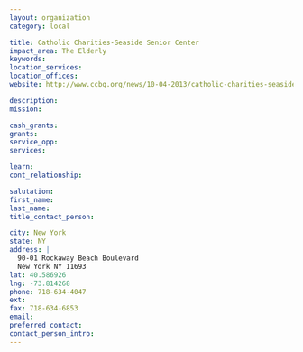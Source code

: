 ```yaml
---
layout: organization
category: local

title: Catholic Charities-Seaside Senior Center
impact_area: The Elderly
keywords: 
location_services: 
location_offices: 
website: http://www.ccbq.org/news/10-04-2013/catholic-charities-seaside-senior-center-re-opened-new-location-nearly-one-year-afte

description: 
mission: 

cash_grants: 
grants: 
service_opp: 
services: 

learn: 
cont_relationship: 

salutation: 
first_name: 
last_name: 
title_contact_person: 

city: New York
state: NY
address: |
  90-01 Rockaway Beach Boulevard  
  New York NY 11693
lat: 40.586926
lng: -73.814268
phone: 718-634-4047
ext: 
fax: 718-634-6853
email: 
preferred_contact: 
contact_person_intro: 
---
```

